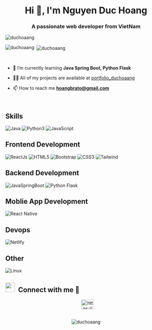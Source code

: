 <h1 align="center">Hi 👋, I'm Nguyen Duc Hoang</h1>
<h3 align="center">A passionate web developer from VietNam</h3>



<p align="left"> <img src="https://komarev.com/ghpvc/?username=duchoaang&label=Profile%20views&color=0e75b6&style=flat" alt="duchoaang" /> </p>


<p><img align="left" src="https://github-readme-stats.vercel.app/api/top-langs?username=duchoaang&show_icons=true&locale=en&layout=compact" alt="duchoaang" /></p>

<p>&nbsp;<img align="center" src="https://github-readme-stats.vercel.app/api?username=duchoaang&show_icons=true&locale=en" alt="duchoaang" /></p>

<br/>

- 🌱 I’m currently learning **Java Spring Boot, Python Flask**

- 👨‍💻 All of my projects are available at [portfolio_duchoaang](portfolio_duchoaang)

- 📫 How to reach me **hoangbrato@gmail.com**




<p align="left">

</p>



<br/>

<h2 align="left" target="blank">Skills</h2>

![Java](https://img.shields.io/badge/Java-ED8B00?style=for-the-badge&logo=java&logoColor=white)
![Python3](https://img.shields.io/badge/Python-3776AB?style=for-the-badge&logo=python&logoColor=white)
![JavaScript](https://img.shields.io/badge/javascript-%23323330.svg?style=for-the-badge&logo=javascript&logoColor=%23F7DF1E)


<h2 align="left" target="blank">Frontend Development</h2>

![ReactJs](https://img.shields.io/badge/react-%2320232a.svg?style=for-the-badge&logo=react&logoColor=%2361DAFB)
![HTML5](https://img.shields.io/badge/html5-%23E34F26.svg?style=for-the-badge&logo=html5&logoColor=white)
![Bootstrap](https://img.shields.io/badge/Bootstrap-6633CC?style=for-the-badge&logo=bootstrap&logoColor=white)
![CSS3](https://img.shields.io/badge/css3-%231572B6.svg?style=for-the-badge&logo=css3&logoColor=white)
![Tailwind](https://img.shields.io/badge/tailwind-white?style=for-the-badge&logo=tailwindcss&logoColor=%252361DAFB)



<h2 align="left" target="blank">Backend Development</h2>

![JavaSpringBoot](https://img.shields.io/badge/Java_Spring_Boot-green?style=for-the-badge&logo=springboot&logoColor=white)
![Python Flask](https://img.shields.io/badge/Python_Flask-336699?style=for-the-badge&logo=flask&logoColor=%252361DAFB)

<h2 align="left" target="blank">Moblie App Development</h2>

![React Native](https://img.shields.io/badge/React%20Native-grey?style=for-the-badge&logo=react&logoColor=%252361DAFB)



<h2 align="left" target="blank">Devops</h2>

![Netlify](https://img.shields.io/badge/netlify-6666FF?style=for-the-badge&logo=netlify)

<h2 align="left" target="blank">Other</h2>

![Linux](https://img.shields.io/badge/Linux-CC9966?style=for-the-badge&logo=Linux&logoColor=black)

<h2> <img src="https://media.giphy.com/media/iY8CRBdQXODJSCERIr/giphy.gif" width="30" height="30" style="margin-right: 10px;">Connect with me 🤝 </h2>

 <div align="center"  class="icons-social" style="margin-left: 10px;">
    <a href="https://fb.com/https://www.facebook.com/d8.ndh/" target="blank"><img align="center" src="https://raw.githubusercontent.com/rahuldkjain/github-profile-readme-generator/master/src/images/icons/Social/facebook.svg" alt="https://www.facebook.com/d8.ndh/" height="30" width="40" /></a>

  </div>

  <br/>

<p align="center"><img align="center" src="https://github-readme-streak-stats.herokuapp.com/?user=duchoaang&" alt="duchoaang" /></p>
  
